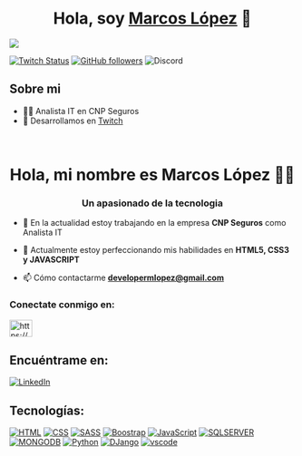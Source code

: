 <div align="center">
<h1 align="center">Hola, soy <a href="https://codermex-freelance.github.io">Marcos López</a> 👋</h1>
</div>
<img src="https://imgur.com/I4ptQz3.png">

[![Twitch Status](https://img.shields.io/twitch/status/aristidevs?style=social)](https://www.twitch.tv/codermexdev)
[![GitHub followers](https://img.shields.io/github/followers/Codermex-freelance?style=social)](https://github.com/Codermex-freelance)
![Discord](https://img.shields.io/discord/1159578696701706240)

## Sobre mi

- 👍🏻 Analista IT en CNP Seguros
- 🎥 Desarrollamos en [Twitch](https://www.twitch.tv/codermexdev)
<br>

















<h1 align="center">Hola, mi nombre es Marcos López 👋👨</h1>
<h3 align="center">Un apasionado de la tecnologia</h3>

- 🔭 En la actualidad estoy trabajando en la empresa **CNP Seguros** como Analista IT

- 🌱 Actualmente estoy perfeccionando mis habilidades en **HTML5, CSS3 y JAVASCRIPT**

- 📫 Cómo contactarme **developermlopez@gmail.com**

<h3 align="left">Conectate conmigo en:</h3>
<p align="left">
<a href="https://discord.gg/https://discord.gg/BaSVSe5h" target="blank"><img align="center" src="https://raw.githubusercontent.com/rahuldkjain/github-profile-readme-generator/master/src/images/icons/Social/discord.svg" alt="https://discord.gg/BaSVSe5h" height="30" width="40" /></a>
</p>

## Encuéntrame en:
[![LinkedIn](https://img.shields.io/badge/LinkedIn-Marcos_Lopez-0077B5?style=for-the-badge&logo=linkedin&logoColor=white&labelColor=101010)](https://www.linkedin.com/in/marcos-antonio-lopez-561a69221/)
<br>
## Tecnologías:
[![HTML](https://img.shields.io/badge/HTML-FB6D04?style=for-the-badge&labelColor=101010)]()
[![CSS](https://img.shields.io/badge/CSS-0453FB?style=for-the-badge&labelColor=101010)]()
[![SASS](https://img.shields.io/badge/SASS-ed9de8?style=for-the-badge&labelColor=101010)]()
[![Boostrap](https://img.shields.io/badge/BOOSTRAP-8304FB?style=for-the-badge&labelColor=101010)]()
[![JavaScript](https://img.shields.io/badge/JAVASCRIPT-yellow?style=for-the-badge&labelColor=101010)]()
[![SQLSERVER](https://img.shields.io/badge/SQLSERVER-FFFB00?style=for-the-badge&labelColor=101010)]()
[![MONGODB](https://img.shields.io/badge/MONGODB-20a31d?style=for-the-badge&labelColor=101010)]()
[![Python](https://img.shields.io/badge/PYTHON-fddf68?style=for-the-badge&logo=labelColor=101010)]()
[![DJango](https://img.shields.io/badge/DJANGO-green?style=for-the-badge&labelColor=101010)]()
[![vscode](https://img.shields.io/badge/VISUALCODE-098BC7?style=for-the-badge&labelColor=101010)]()

 
